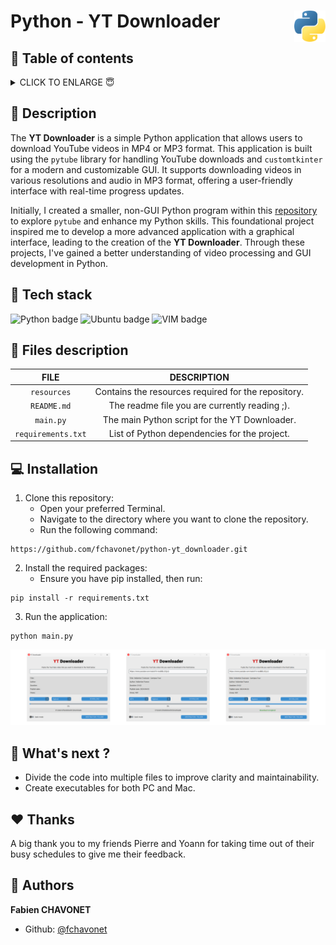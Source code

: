 # Python - YT Downloader <img height="50px" align="right" src="./resources/images/logo-python.png" alt="Python logo.">

## 🔖 Table of contents

<details>
        <summary>
		CLICK TO ENLARGE 😇
        </summary>
	    📝 <a href="#description">Description</a>
        <br>
        🔨 <a href="#tech-stack">Tech stack</a>
        <br>
        📂 <a href="#files-description">Files description</a>
        <br>
        💻 <a href="#installation">Installation</a>
        <br>
        🔧 <a href="#whats-next">What's next ?</a>
        <br>
        ♥️ <a href="#thanks">Thanks</a>
        <br>
        👷 <a href="#authors">Authors</a>
</details>

## 📝 <span id="description">Description</span>

The **YT Downloader** is a simple Python application that allows users to download YouTube videos in MP4 or MP3 format. This application is built using the `pytube` library for handling YouTube downloads and `customtkinter` for a modern and customizable GUI. It supports downloading videos in various resolutions and audio in MP3 format, offering a user-friendly interface with real-time progress updates.

Initially, I created a smaller, non-GUI Python program within this <a target="_blank" href="https://github.com/fchavonet/python-learning_exercises">repository</a> to explore `pytube` and enhance my Python skills. This foundational project inspired me to develop a more advanced application with a graphical interface, leading to the creation of the **YT Downloader**. Through these projects, I've gained a better understanding of video processing and GUI development in Python.

## 🔨 <span id="tech-stack">Tech stack</span>

<p align="left">
    <img src="https://img.shields.io/badge/PYTHON-3776ab?logo=python&logoColor=white&style=for-the-badge" alt="Python badge">
    <img src="https://img.shields.io/badge/UBUNTU-e95420?logo=ubuntu&logoColor=white&style=for-the-badge" alt="Ubuntu badge">
    <img src="https://img.shields.io/badge/VIM-019733?logo=vim&logoColor=white&style=for-the-badge" alt="VIM badge">
<p>

## 📂 <span id="files-description">Files description</span>

<div align="center">

| FILE                           | DESCRIPTION                                         |
| :----------------------------: | :-------------------------------------------------: |
| `resources`                    | Contains the resources required for the repository. |
| `README.md`                    | The readme file you are currently reading ;).       |
| `main.py`                      | The main Python script for the YT Downloader.       |
| `requirements.txt`             | List of Python dependencies for the project.        |

</div>

## 💻 <span id="installation">Installation</span>

1. Clone this repository:
    - Open your preferred Terminal.
    - Navigate to the directory where you want to clone the repository.
    - Run the following command:
```
https://github.com/fchavonet/python-yt_downloader.git
```

2. Install the required packages:
    - Ensure you have pip installed, then run:
```
pip install -r requirements.txt
```

3. Run the application:
```
python main.py
```

<p align="center">
<img src="./resources/images/screenshots_light.png">
</p>

## 🔧 <span id="whats-next">What's next ?</span>

- Divide the code into multiple files to improve clarity and maintainability.
- Create executables for both PC and Mac.

## ♥️ <span id="thanks">Thanks</span>

A big thank you to my friends Pierre and Yoann for taking time out of their busy schedules to give me their feedback.

## 👷 <span id="authors">Authors</span>

**Fabien CHAVONET**
- Github: [@fchavonet](https://github.com/fchavonet)